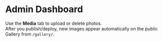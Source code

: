 # Admin Dashboard

Use the **Media** tab to upload or delete photos.  
After you publish/deploy, new images appear automatically on the public Gallery from `/gallery/`.
